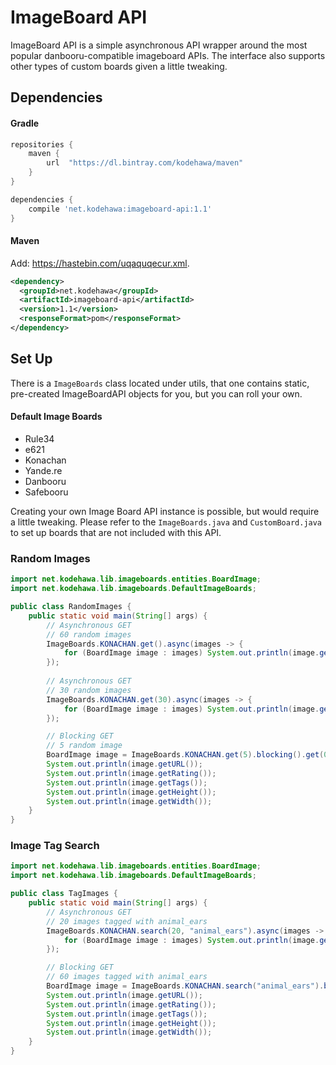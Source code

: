 # ImageBoard API
ImageBoard API is a simple asynchronous API wrapper around 
    the most popular danbooru-compatible imageboard APIs.
    The interface also supports other types of custom boards
    given a little tweaking.

## Dependencies
#### Gradle
```groovy
repositories {
    maven {
        url  "https://dl.bintray.com/kodehawa/maven" 
    }
}

dependencies { 
    compile 'net.kodehawa:imageboard-api:1.1'
}
```
#### Maven
Add: https://hastebin.com/uqaquqecur.xml.
```xml
<dependency>
  <groupId>net.kodehawa</groupId>
  <artifactId>imageboard-api</artifactId>
  <version>1.1</version>
  <responseFormat>pom</responseFormat>
</dependency>
```
## Set Up
There is a `ImageBoards` class located under utils, that one contains static, pre-created 
    ImageBoardAPI objects for you, but you can roll your own.
    
#### Default Image Boards
 * Rule34
 * e621
 * Konachan
 * Yande.re
 * Danbooru
 * Safebooru

Creating your own Image Board API instance is possible, but would require a little tweaking.
    Please refer to the `ImageBoards.java` and `CustomBoard.java` to set up boards that are not included
    with this API.

### Random Images
```java
import net.kodehawa.lib.imageboards.entities.BoardImage;
import net.kodehawa.lib.imageboards.DefaultImageBoards;

public class RandomImages {
    public static void main(String[] args) {
        // Asynchronous GET
        // 60 random images
        ImageBoards.KONACHAN.get().async(images -> {
            for (BoardImage image : images) System.out.println(image.getURL());
        });
        
        // Asynchronous GET
        // 30 random images
        ImageBoards.KONACHAN.get(30).async(images -> {
            for (BoardImage image : images) System.out.println(image.getURL());
        });

        // Blocking GET
        // 5 random image
        BoardImage image = ImageBoards.KONACHAN.get(5).blocking().get(0);
        System.out.println(image.getURL());
        System.out.println(image.getRating());
        System.out.println(image.getTags());
        System.out.println(image.getHeight());
        System.out.println(image.getWidth());
    }
}
```

### Image Tag Search
```java
import net.kodehawa.lib.imageboards.entities.BoardImage;
import net.kodehawa.lib.imageboards.DefaultImageBoards;

public class TagImages {
    public static void main(String[] args) {
        // Asynchronous GET
        // 20 images tagged with animal_ears
        ImageBoards.KONACHAN.search(20, "animal_ears").async(images -> {
            for (BoardImage image : images) System.out.println(image.getURL());
        });

        // Blocking GET
        // 60 images tagged with animal_ears
        BoardImage image = ImageBoards.KONACHAN.search("animal_ears").blocking().get(0);
        System.out.println(image.getURL());
        System.out.println(image.getRating());
        System.out.println(image.getTags());
        System.out.println(image.getHeight());
        System.out.println(image.getWidth());
    }
}
```

